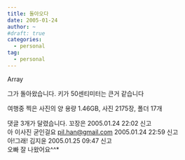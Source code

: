 ```yaml
---
title: 돌아오다
date: 2005-01-24
author: ~
#draft: true
categories:
  - personal
tag:
  - personal
---
```




Array

그가 돌아왔습니다.
키가 50센티미터는 큰거 같습니다

여행중 찍은 사진의 양
용량 1.46GB, 사진 2175장, 폴더 17개


 댓글  3개가 달렸습니다.
 꼬장은 2005.01.24 22:02 신고   
아 이사진 굳인걸요
 pil.han@gmail.com 2005.01.24 22:59 신고   
아!그래!
 김지윤 2005.01.25 09:47 신고   
오빠 잘 나왔어요^^*




